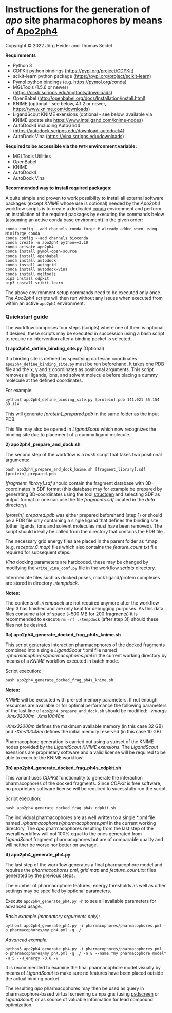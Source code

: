 # Instructions for the generation of *apo* site pharmacophores by means of [Apo2ph4](https://pubs.acs.org/doi/10.1021/acs.jcim.2c00814)

Copyright © 2022 Jörg Heider and Thomas Seidel

**Requirements**

- Python 3
- CDPKit python bindings (<https://pypi.org/project/CDPKit>)
- scikit-learn python package (<https://pypi.org/project/scikit-learn>)
- Pymol python bindings (e.g. <https://pymol.org/conda>)
- MGLTools (1.5.6 or newer) (<https://ccsb.scripps.edu/mgltools/downloads>)
- OpenBabel (<http://openbabel.org/docs/Installation/install.html>)
- KNIME (optional - see below, 4.1.2 or newer, <https://www.knime.com/downloads>)
- LigandScout KNIME exensions (optional - see below, available via KNIME update site https://www.inteligand.com/knime-nodes)
- AutoDock4 including AutoGrid4 (<https://autodock.scripps.edu/download-autodock4>)
- AutoDock Vina (<https://vina.scripps.edu/downloads>)

**Required to be accessible via the `PATH` environment variable:**

- MGLTools Utilities
- OpenBabel
- KNIME
- AutoDock4
- AutoDock Vina

**Recommended way to install required packages:**

A quite simple and proven to work possibility to install all external software
packages (except *KNIME* whose use is optional) needed by the *Apo2ph4* workflow scripts
is to create a dedicated [conda](https://github.com/conda-forge/miniforge) environment and perform an installation of the required
packages by executing the commands below (assuming an active conda base environment)
in the given order:

```console
conda config --add channels conda-forge # already added when using Miniforge conda
conda config --add channels bioconda
conda create -n apo2ph4 python==3.10
conda acivate apo2ph4
conda install pymol-open-source
conda install openbabel
conda install autodock
conda install autogrid
conda install autodock-vina
conda install mgltools
pip3 install cdpkit
pip3 install scikit-learn
```
The above environment setup commands need to be executed only once. The
*Apo2ph4* scripts will then run without any issues when executed from within an
active `apo2ph4` environment.

### Quickstart guide

The workflow comprises four steps (scripts) where one of them is
optional. If desired, these scripts may be executed in succession using
a bash script to require no intervention after a binding pocket is
selected.

**1\) apo2ph4\_define\_binding\_site.py** (Optional)

If a binding site is defined by specifying cartesian coordinates
`apo2ph4_define_binding_site.py` must be run beforehand. It takes
one PDB file and the x, y and z coordinates as positional arguments. This
script removes all ligands, ions, and solvent molecule before placing a
dummy molecule at the defined coordinates.

For example:

```console
python3 apo2ph4_define_binding_site.py [protein].pdb 141.021 55.154 89.114
```
This will generate *\[protein\]\_prepared.pdb* in the same folder as the
input PDB.

This file may also be opened in *LigandScout* which now recognizes the
binding site due to placement of a dummy ligand molecule.

**2\) apo2ph4\_prepare\_and\_dock.sh**

The second step of the workflow is a *bash* script that takes two
positional arguments:

```console
bash apo2ph4_prepare_and_dock_knime.sh [fragment_library].sdf [protein]_prepared.pdb
```
*\[fragment\_library\].sdf* should contain the fragment database with
3D-coordinates in SDF format (this database may for example be prepared
by generating 3D-coordinates using the tool [structgen](https://cdpkit.org/applications/structgen.html)
and selecting SDF as output format or one can use the file
*fragments.sdf* located in the *data* directory).

*\[protein\]\_prepared.pdb* was either prepared beforehand (step 1) or
should be a PDB file only containing a single ligand that defines the
binding site (other ligands, ions and solvent molecules must have been
removed). The script should ideally be called from the directory that
contains the PDB file .

The necessary grid energy files are placed in the parent
folder as \*.map (e.g. *receptor.C.map*) files which also contains the
*feature\_count.txt* file required for subsequent steps.

*Vina* docking parameters are hardcoded, these may be changed by modifying
the `write_vina_conf.py` file in the workflow *scripts*
directory.

Intermediate files such as docked poses, mock ligand/protein complexes
are stored in directory *./tempdock*.

**Notes:**

The contents of *./tempdock* are not required anymore after the workflow step 3
has finished and are only kept for debugging purposes. As this data
files consume a lot of space (~500 MB for 200 fragments) it is recommended
to execute `rm -rf ./tempdock` (after step 3!) should these files not be desired.

**3a\) apo2ph4\_generate\_docked\_frag\_ph4s\_knime.sh**

This script generates interaction pharmacophores of the docked fragments
combined into a single *LigandScout* \*.pml file named
*./pharmacophores/pharmacophores.pml* in the current working
directory by means of a *KNIME* workflow executed in batch mode.

Script execution:

```console
bash apo2ph4_generate_docked_frag_ph4s_knime.sh
```
**Notes:**

*KNIME* will be executed with pre-set memory parameters.
If not enough resources are available or for optimal
performance the following parameters of the last line of
`apo2ph4_prepare_and_dock.sh` should be modified: *-vmargs
-Xmx32000m -Xms10048m*

*-Xmx32000m* defines the maximum available memory (in this case 32 GB) and
*-Xms10048m* defines the initial memory reserved (in this case 10 GB)

Pharmacophore generation is carried out using a subset of the KNIME nodes provided by the *LigandScout KNIME exensions*.
The *LigandScout* exensions are proprietary software and a valid license will be required to be able to execute
the KNIME workflow!

**3b\) apo2ph4\_generate\_docked\_frag\_ph4s\_cdpkit.sh**

This variant uses *CDPKit* functionality to generate the interaction pharmacophores of the docked fragments.
Since *CDPKit* is free software, no proprietary software license will be required to sucessfully run the script.

Script execution:

```console
bash apo2ph4_generate_docked_frag_ph4s_cdpkit.sh
```

The individual pharmacophores are as well written to a single \*.pml file named
*./pharmacophores/pharmacophores.pml* in the current working directory. The *apo* pharmacophores
resulting from the last step of the overall workflow will not 100% equal to the ones generated from
*LigandScout* fragment pharmacophores but are of comparable quality and will neither be worse nor better
on average.

**4\) apo2ph4\_generate\_ph4.py**

The last step of the workflow generates a final pharmacophore model and
requires the *pharmacophores.pml*, *grid map* and
*feature\_count.txt* files generated by the previous steps.

The number of pharmacophore features, energy thresholds as well as other
settings may be specified by optional parameters.

Execute `apo2ph4_generate_ph4.py -h` to see all available parameters
for advanced usage.

*Basic example (mandatory arguments only):*

```console
python3 apo2ph4_generate_ph4.py -i pharmacophores/pharmacophores.pml -o pharmacophores/my_ph4.pml -g ./
```
*Advanced example:*

```console
python3 apo2ph4_generate_ph4.py -i pharmacophores/pharmacophores.pml -o pharmacophores/my_ph4.pml -g ./ -n 8 --name "my pharmacophore model" -H 5 --H_energy -0.6 -v
```
It is recommended to examine the final pharmacophore model visually by
means of *LigandScout* to make sure no features have been placed outside
the actual binding pocket.

The resulting *apo* pharmacophores may then be used as query in pharmacophore-based
virtual screening campaigns (using [psdscreen](https://cdpkit.org/applications/psdscreen.html) or
*LigandScout*) or as source of valuable information for lead compound optimization.
